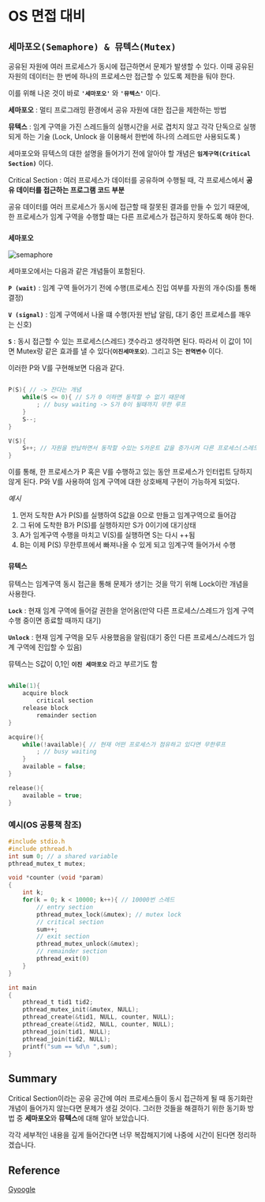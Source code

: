 # OS 면접 대비 

## **`세마포오(Semaphore) & 뮤텍스(Mutex)`**

공유된 자원에 여러 프로세스가 동시에 접근하면서 문제가 발생할 수 있다. 이때 공유된 자원의 데이터는 한 번에 하나의 프로세스만 접근할 수 있도록 제한을 둬야 한다. 

이를 위해 나온 것이 바로 **`'세마포오'`** 와 **`'뮤텍스'`** 이다. 

**세마포오** : 멀티 프로그래밍 환경에서 공유 자원에 대한 접근을 제한하는 방법 

**뮤텍스** : 임계 구역을 가진 스레드들의 실행시간을 서로 겹치지 않고 각각 단독으로 실행되게 하는 기술 (Lock, Unlock 을 이용해서 한번에 하나의 스레드만 사용되도록 ) 

세마포오와 뮤텍스의 대한 설명을 들어가기 전에 알아야 할 개념은 **`임계구역(Critical Section)`** 이다. 

Critical Section : 여러 프로세스가 데이터를 공유하며 수행될 때, 각 프로세스에서 **공유 데이터를 접근하는 프로그램 코드 부분**

공유 데이터를 여러 프로세스가 동시에 접근할 때 잘못된 결과를 만들 수 있기 때문에, 한 프로세스가 임계 구역을 수행할 떄는 다른 프로세스가 접근하지 못하도록 해야 한다. 

### **`세마포오`**

![semaphore](https://user-images.githubusercontent.com/37646197/119248617-53969780-bbcd-11eb-9410-4c8f85571cb7.png)


세마포오에서는 다음과 같은 개념들이 포함된다. 

**`P (wait)`** : 임계 구역 들어가기 전에 수행(프로세스 진입 여부를 자원의 개수(S)를 통해 결정)

**`V (signal)`** : 임계 구역에서 나올 떄 수행(자원 반납 알림, 대기 중인 프로세스를 깨우는 신호)

**`S`** : 동시 접근할 수 있는 프로세스(스레드) 갯수라고 생각하면 된다. 따라서 이 값이 1이면 Mutex랑 같은 효과를 낼 수 있다(**`이진세마포오`**). 그리고 S는 **`전역변수`** 이다. 

이러한 P와 V를 구현해보면 다음과 같다. 

```cpp

P(S){ // -> 잔다는 개념
    while(S <= 0){ // S가 0 이하면 동작할 수 없기 때문에
        ; // busy waiting -> S가 0이 될때까지 무한 루프
    }
    S--;
}

V(S){
    S++; // 자원을 반납하면서 동작할 수있는 S카운트 값을 증가시켜 다른 프로세스(스레드)가 동작하도록 할 수 있다. -> 깨운다는 개념
}

```

이를 통해, 한 프로세스가 P 혹은 V를 수행하고 있는 동안 프로세스가 인터럽트 당하지 않게 된다. P와 V를 사용하여 임계 구역에 대한 상호배제 구현이 가능하게 되었다. 

*예시*

1. 먼저 도착한 A가 P(S)를 실행하여 S값을 0으로 만들고 임계구역으로 들어감
2. 그 뒤에 도착한 B가 P(S)를 실행하지만 S가 0이기에 대기상태 
3. A가 임계구역 수행을 마치고 V(S)를 실행하면 S는 다시 ++됨
4. B는 이제 P(S) 무한루프에서 빠져나올 수 있게 되고 임계구역 들어가서 수행


### **`뮤텍스`**

뮤텍스는 임계구역 동시 접근을 통해 문제가 생기는 것을 막기 위해 Lock이란 개념을 사용한다. 

**`Lock`** : 현재 임계 구역에 들어갈 권한을 얻어옴(만약 다른 프로세스/스레드가 임계 구역 수행 중이면 종료할 때까지 대기)

**`Unlock`** : 현재 임계 구역을 모두 사용했음을 알림(대기 중인 다른 프로세스/스레드가 임계 구역에 진입할 수 있음)

뮤텍스는 S값이 0,1인 **`이진 세마포오`** 라고 부르기도 함

```c

while(1){
    acquire block
        critical section
    release block
        remainder section
}

acquire(){
    while(!available){ // 현재 어떤 프로세스가 점유하고 있다면 무한루프
        ; // busy waiting
    }
    available = false;
}

release(){
    available = true;
}

```

### 예시(OS 공룡책 참조)

```c
#include stdio.h
#include pthread.h
int sum 0; // a shared variable
pthread_mutex_t mutex; 

void *counter (void *param)
{
    int k;
    for(k = 0; k < 10000; k++){ // 10000번 스레드
        // entry section
        pthread_mutex_lock(&mutex); // mutex lock
        // critical section
        sum++;
        // exit section
        pthread_mutex_unlock(&mutex);
        // remainder section
        pthread_exit(0)
    }
}

int main
{
    pthread_t tid1 tid2;
    pthread_mutex_init(&mutex, NULL);
    pthread_create(&tid1, NULL, counter, NULL); 
    pthread_create(&tid2, NULL, counter, NULL);
    pthread_join(tid1, NULL);
    pthread_join(tid2, NULL);
    printf("sum == %d\n ",sum);
}
```

## Summary 

Critical Section이라는 공유 공간에 여러 프로세스들이 동시 접근하게 될 때 동기화란 개념이 들어가지 않는다면 문제가 생길 것이다. 그러한 것들을 해결하기 위한 동기화 방법 중 **세마포오**와 **뮤텍스**에 대해 알아 보았습니다.

각각 세부적인 내용을 깊게 들어간다면 너무 복잡해지기에 나중에 시간이 된다면 정리하겠습니다. 

## Reference 
[Gyoogle](https://gyoogle.dev/blog/computer-science/operating-system/Semaphore%20&%20Mutex.html)
